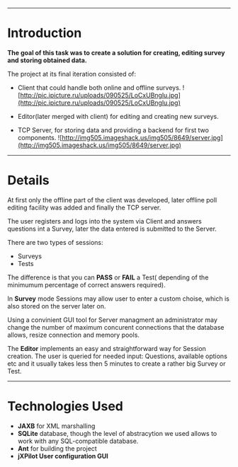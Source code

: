 
---

# Introduction #

**The goal of this task was to create a solution for creating, editing survey and storing obtained data.**

The project at its final iteration consisted of:

  * Client that could handle both online and offline surveys.
![http://pic.ipicture.ru/uploads/090525/LoCxUBnglu.jpg](http://pic.ipicture.ru/uploads/090525/LoCxUBnglu.jpg)

  * Editor(later merged with client) for editing and creating new surveys.

  * TCP Server, for storing data and providing a backend for first two components.
![http://img505.imageshack.us/img505/8649/server.jpg](http://img505.imageshack.us/img505/8649/server.jpg)


---


# Details #

At first only the offline part of the client was developed, later offline poll editing facility was added and finally the TCP server.

The user registers and logs into the system via Client and answers questions int a Survey, later the data entered is submitted to the Server.

There are two types of sessions:
  * Surveys
  * Tests

The difference is that you can **PASS** or **FAIL** a Test( depending of the minimumum percentage of correct answers required).

In **Survey** mode Sessions may allow user to enter a custom choise, which is also stored on the server later on.

Using a convinient GUI tool for Server managment an administrator may change the number of maximum concurent connections that the database allows, resize connection and memory pools.

The  **Editor** implements an easy and straightforward way for Session creation.
The user is queried for needed input: Questions, available options etc and it usually takes less then 5 minutes to create a rather big Survey or Test.


---

# Technologies Used #

  * **JAXB** for XML marshalling
  * **SQLite** database, though the level of abstracytion we used allows to work with any SQL-compatible database.
  * **Ant** for building the project
  * **jXPilot User configuration GUI**